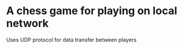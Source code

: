 # A chess game for playing on local network <br />
Uses UDP protocol for data transfer between players <br />
